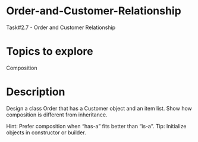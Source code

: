 # Order-and-Customer-Relationship
Task#2.7 - Order and Customer Relationship

# Topics to explore
Composition
# Description
Design a class Order that has a Customer object and an item list. Show how composition is different from inheritance.

Hint: Prefer composition when “has-a” fits better than “is-a”.
Tip: Initialize objects in constructor or builder.
